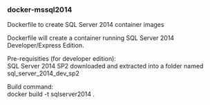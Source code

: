### docker-mssql2014
Dockerfile to create SQL Server 2014 container images

Dockerfile will create a container running SQL Server 2014 Developer/Express Edition.

Pre-requisities (for developer edition): <br>
SQL Server 2014 SP2 downloaded and extracted into a folder named sql_server_2014_dev_sp2

Build command: <br>
docker build -t sqlserver2014 .
